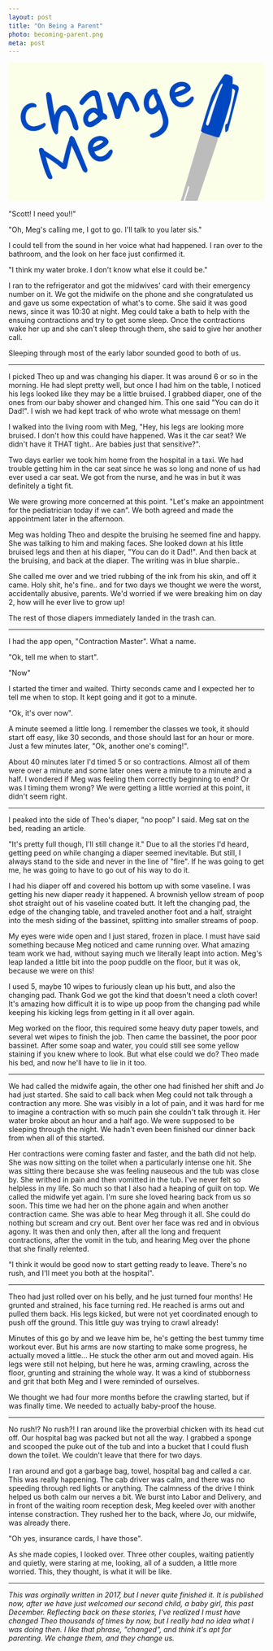 ```yaml
---
layout: post
title: "On Being a Parent"
photo: becoming-parent.png
meta: post
---
```


![](/images/becoming-parent.png)

"Scott! I need you!!"

"Oh, Meg's calling me, I got to go. I'll talk to you later sis."

I could tell from the sound in her voice what had happened<!--more-->. I ran over to the bathroom, and the look on her face just confirmed it.

"I think my water broke. I don't know what else it could be."

I ran to the refrigerator and got the midwives' card with their emergency number on it. We got the midwife on the phone and she congratulated us and gave us some expectation of what's to come. She said it was good news, since it was 10:30 at night. Meg could take a bath to help with the ensuing contractions and try to get some sleep. Once the contractions wake her up and she can't sleep through them, she said to give her another call.

Sleeping through most of the early labor sounded good to both of us.

<hr class="time-jump" />

I picked Theo up and was changing his diaper. It was around 6 or so in the morning. He had slept pretty well, but once I had him on the table, I noticed his legs looked like they may be a little bruised. I grabbed diaper, one of the ones from our baby shower and changed him. This one said "You can do it Dad!". I wish we had kept track of who wrote what message on them!

I walked into the living room with Meg, "Hey, his legs are looking more bruised. I don't how this could have happened. Was it the car seat? We didn't have it THAT tight.. Are babies just that sensitive?".

Two days earlier we took him home from the hospital in a taxi. We had trouble getting him in the car seat since he was so long and none of us had ever used a car seat. We got from the nurse, and he was in but it was definitely a tight fit.

We were growing more concerned at this point. "Let's make an appointment for the pediatrician today if we can". We both agreed and made the appointment later in the afternoon.

Meg was holding Theo and despite the bruising he seemed fine and happy. She was talking to him and making faces. She looked down at his little bruised legs and then at his diaper, "You can do it Dad!". And then back at the bruising, and back at the diaper. The writing was in blue sharpie..

She called me over and we tried rubbing of the ink from his skin, and off it came. Holy shit, he's fine.. and for two days we thought we were the worst, accidentally abusive, parents. We'd worried if we were breaking him on day 2, how will he ever live to grow up!

The rest of those diapers immediately landed in the trash can.

<hr class="time-jump" />

I had the app open, "Contraction Master". What a name.

"Ok, tell me when to start".

"Now"

I started the timer and waited. Thirty seconds came and I expected her to tell me when to stop. It kept going and it got to a minute.

"Ok, it's over now".

A minute seemed a little long. I remember the classes we took, it should start off easy, like 30 seconds, and those should last for an hour or more. Just a few minutes later, "Ok, another one's coming!".

About 40 minutes later I'd timed 5 or so contractions. Almost all of them were over a minute and some later ones were a minute to a minute and a half. I wondered if Meg was feeling them correctly beginning to end? Or was I timing them wrong? We were getting a little worried at this point, it didn't seem right.

<hr class="time-jump" />

I peaked into the side of Theo's diaper, "no poop" I said. Meg sat on the bed, reading an article.

"It's pretty full though, I'll still change it." Due to all the stories I'd heard, getting peed on while changing a diaper seemed inevitable. But still, I always stand to the side and never in the line of "fire". If he was going to get me, he was going to have to go out of his way to do it.

I had his diaper off and covered his bottom up with some vaseline. I was getting his new diaper ready it happened. A brownish yellow stream of poop shot straight out of his vaseline coated butt. It left the changing pad, the edge of the changing table, and traveled another foot and a half, straight into the mesh siding of the bassinet, splitting into smaller streams of poop.

My eyes were wide open and I just stared, frozen in place. I must have said something because Meg noticed and came running over. What amazing team work we had, without saying much we literally leapt into action. Meg's leap landed a little bit into the poop puddle on the floor, but it was ok, because we were on this!

I used 5, maybe 10 wipes to furiously clean up his butt, and also the changing pad. Thank God we got the kind that doesn't need a cloth cover! It's amazing how difficult it is to wipe up poop from the changing pad while keeping his kicking legs from getting in it all over again.

Meg worked on the floor, this required some heavy duty paper towels, and several wet wipes to finish the job. Then came the bassinet, the poor poor bassinet. After some soap and water, you could still see some yellow staining if you knew where to look. But what else could we do? Theo made his bed, and now he'll have to lie in it too.

<hr class="time-jump" />

We had called the midwife again, the other one had finished her shift and Jo had just started. She said to call back when Meg could not talk through a contraction any more. She was visibly in a lot of pain, and it was hard for me to imagine a contraction with so much pain she couldn't talk through it. Her water broke about an hour and a half ago. We were supposed to be sleeping through the night. We hadn't even been finished our dinner back from when all of this started.

Her contractions were coming faster and faster, and the bath did not help. She was now sitting on the toilet when a particularly intense one hit. She was sitting there because she was feeling nauseous and the tub was close by. She writhed in pain and then vomitted in the tub. I've never felt so helpless in my life. So much so that I also had a heaping of guilt on top. We called the midwife yet again. I'm sure she loved hearing back from us so soon. This time we had her on the phone again and when another contraction came. She was able to hear Meg through it all. She could do nothing but scream and cry out. Bent over her face was red and in obvious agony. It was then and only then, after all the long and frequent contractions, after the vomit in the tub, and hearing Meg over the phone that she finally relented.

"I think it would be good now to start getting ready to leave. There's no rush, and I'll meet you both at the hospital".

<hr class="time-jump" />

Theo had just rolled over on his belly, and he just turned four months! He grunted and strained, his face turning red. He reached is arms out and pulled them back. His legs kicked, but were not yet coordinated enough to push off the ground. This little guy was trying to crawl already!

Minutes of this go by and we leave him be, he's getting the best tummy time workout ever. But his arms are now starting to make some progress, he actually moved a little... He stuck the other arm out and moved again. His legs were still not helping, but here he was, arming crawling, across the floor, grunting and straining the whole way. It was a kind of stubborness and grit that both Meg and I were reminded of ourselves.

We thought we had four more months before the crawling started, but if was finally time. We needed to actually baby-proof the house.

<hr class="time-jump" />

No rush!? No rush?! I ran around like the proverbial chicken with its head cut off. Our hospital bag was packed but not all the way. I grabbed a sponge and scooped the puke out of the tub and into a bucket that I could flush down the toilet. We couldn't leave that there for two days.

I ran around and got a garbage bag, towel, hospital bag and called a car. This was really happening. The cab driver was calm, and there was no speeding through red lights or anything. The calmness of the drive I think helped us both calm our nerves a bit. We burst into Labor and Delivery, and in front of the waiting room reception desk, Meg keeled over with another intense constraction. They rushed her to the back, where Jo, our midwife, was already there.

"Oh yes, insurance cards, I have those".

As she made copies, I looked over. Three other couples, waiting patiently and quietly, were staring at me, looking, all of a sudden, a little more worried. This, they thought, is what it will be like.

<hr class="time-jump" />

<em class="footnote">This was orginally written in 2017, but I never quite finished it. It is published now, after we have just welcomed our second child, a baby girl, this past December. Reflecting back on these stories, I've realized I must have changed Theo thousands of times by now, but I really had no idea what I was doing then. I like that phrase, "changed", and think it's apt for parenting. We change them, and they change us.</em>